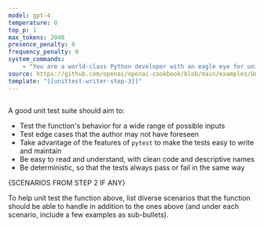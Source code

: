 ```yaml
---
model: gpt-4
temperature: 0
top_p: 1
max_tokens: 2048
presence_penalty: 0
frequency_penalty: 0
system_commands:
    - "You are a world-class Python developer with an eagle eye for unintended bugs and edge cases. You carefully explain code with great detail and accuracy. You organize explanations in markdown-formatted, bulleted lists."
source: https://github.com/openai/openai-cookbook/blob/main/examples/Unit_test_writing_using_a_multi-step_prompt.ipynb
template: "[[unittest-writer-step-3]]"
---
```


```python
```

A good unit test suite should aim to:
- Test the function's behavior for a wide range of possible inputs
- Test edge cases that the author may not have foreseen
- Take advantage of the features of `pytest` to make the tests easy to write and maintain
- Be easy to read and understand, with clean code and descriptive names
- Be deterministic, so that the tests always pass or fail in the same way

{SCENARIOS FROM STEP 2 IF ANY}

To help unit test the function above, list diverse scenarios that the function should be able to handle in addition to the ones above (and under each scenario, include a few examples as sub-bullets).